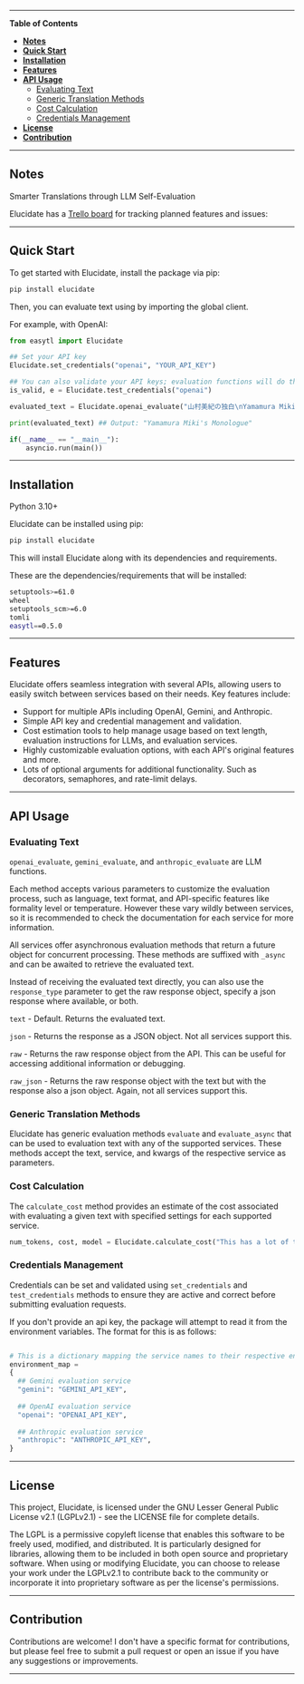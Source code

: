---------------------------------------------------------------------------------------------------------------------------------------------------
**Table of Contents**

- [**Notes**](#notes)
- [**Quick Start**](#quick-start)
- [**Installation**](#installation)
- [**Features**](#features)
- [**API Usage**](#api-usage)
  - [Evaluating Text](#evaluating-text)
  - [Generic Translation Methods](#generic-translation-methods)
  - [Cost Calculation](#cost-calculation)
  - [Credentials Management](#credentials-management)
- [**License**](#license)
- [**Contribution**](#contribution)

--------------------------------------------------------------------------------------------------------------------------------------------------

## **Notes**<a name="notes"></a>

Smarter Translations through LLM Self-Evaluation

Elucidate has a [Trello board](https://trello.com/b/uOmiU7by/elucidate) for tracking planned features and issues:

---------------------------------------------------------------------------------------------------------------------------------------------------
## **Quick Start**<a name="quick-start"></a>

To get started with Elucidate, install the package via pip:

```bash
pip install elucidate
```

Then, you can evaluate text using by importing the global client.

For example, with OpenAI:

```python
from easytl import Elucidate

## Set your API key
Elucidate.set_credentials("openai", "YOUR_API_KEY")

## You can also validate your API keys; evaluation functions will do this automatically
is_valid, e = Elucidate.test_credentials("openai")

evaluated_text = Elucidate.openai_evaluate("山村美紀の独白\nYamamura Miki's Speech", model="gpt-4o-mini", evaluation_instructions="Please suggest a revised English translation based on the original Japanese text. Do not change if the translation is already correct.")

print(evaluated_text) ## Output: "Yamamura Miki's Monologue"

if(__name__ == "__main__"):
    asyncio.run(main())

```

---------------------------------------------------------------------------------------------------------------------------------------------------

## **Installation**<a name="installation"></a>

Python 3.10+

Elucidate can be installed using pip:

```bash
pip install elucidate
```

This will install Elucidate along with its dependencies and requirements.

These are the dependencies/requirements that will be installed:
```bash
setuptools>=61.0
wheel
setuptools_scm>=6.0
tomli
easytl==0.5.0
```
---------------------------------------------------------------------------------------------------------------------------------------------------

## **Features**<a name="features"></a>

Elucidate offers seamless integration with several APIs, allowing users to easily switch between services based on their needs. Key features include:

- Support for multiple APIs including OpenAI, Gemini, and Anthropic.
- Simple API key and credential management and validation.
- Cost estimation tools to help manage usage based on text length, evaluation instructions for LLMs, and evaluation services.
- Highly customizable evaluation options, with each API's original features and more. 
- Lots of optional arguments for additional functionality. Such as decorators, semaphores, and rate-limit delays.

---------------------------------------------------------------------------------------------------------------------------------------------------

## **API Usage**<a name="api-usage"></a>

### Evaluating Text

`openai_evaluate`, `gemini_evaluate`, and `anthropic_evaluate` are LLM functions.

Each method accepts various parameters to customize the evaluation process, such as language, text format, and API-specific features like formality level or temperature. However these vary wildly between services, so it is recommended to check the documentation for each service for more information.

All services offer asynchronous evaluation methods that return a future object for concurrent processing. These methods are suffixed with `_async` and can be awaited to retrieve the evaluated text.

Instead of receiving the evaluated text directly, you can also use the `response_type` parameter to get the raw response object, specify a json response where available, or both.
  
  `text` - Default. Returns the evaluated text.

  `json` - Returns the response as a JSON object. Not all services support this.

  `raw` - Returns the raw response object from the API. This can be useful for accessing additional information or debugging.
  
  `raw_json` - Returns the raw response object with the text but with the response also a json object. Again, not all services support this.

### Generic Translation Methods

Elucidate has generic evaluation methods `evaluate` and `evaluate_async` that can be used to evaluation text with any of the supported services. These methods accept the text, service, and kwargs of the respective service as parameters.

### Cost Calculation

The `calculate_cost` method provides an estimate of the cost associated with evaluating a given text with specified settings for each supported service.

```python
num_tokens, cost, model = Elucidate.calculate_cost("This has a lot of tokens.", "openai", model="gpt-4", evaluation_instructions="Translate this text to Japanese.")
```

### Credentials Management

Credentials can be set and validated using `set_credentials` and `test_credentials` methods to ensure they are active and correct before submitting evaluation requests.

If you don't provide an api key, the package will attempt to read it from the environment variables. The format for this is as follows:

```python

# This is a dictionary mapping the service names to their respective environment variables.
environment_map = 
{
  ## Gemini evaluation service
  "gemini": "GEMINI_API_KEY",
  
  ## OpenAI evaluation service
  "openai": "OPENAI_API_KEY",
  
  ## Anthropic evaluation service
  "anthropic": "ANTHROPIC_API_KEY",
}

```

---------------------------------------------------------------------------------------------------------------------------------------------------

## **License**<a name="license"></a>

This project, Elucidate, is licensed under the GNU Lesser General Public License v2.1 (LGPLv2.1) - see the LICENSE file for complete details.

The LGPL is a permissive copyleft license that enables this software to be freely used, modified, and distributed. It is particularly designed for libraries, allowing them to be included in both open source and proprietary software. When using or modifying Elucidate, you can choose to release your work under the LGPLv2.1 to contribute back to the community or incorporate it into proprietary software as per the license's permissions.

---------------------------------------------------------------------------------------------------------------------------------------------------

## **Contribution**<a name="contribution"></a>

Contributions are welcome! I don't have a specific format for contributions, but please feel free to submit a pull request or open an issue if you have any suggestions or improvements.

---------------------------------------------------------------------------------------------------------------------------------------------------
